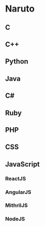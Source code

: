 # Naruto

## C

## C++

## Python

## Java

## C#

## Ruby

## PHP

## CSS

## JavaScript

### ReactJS

### AngularJS

### MithrilJS

### NodeJS


